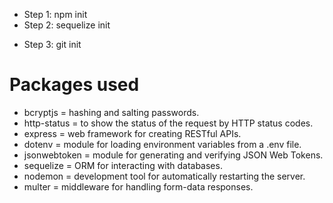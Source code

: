* Step 1: npm init
* Step 2: sequelize init <!-- add config.js file, model folde, migrations folder, seeders folder-->
<!-- yarn sequelize-cli model:generate --name Role --attributes key:integer,title:string -->
<!-- yarn sequelize-cli seed:generate --name Role -->
<!-- yarn sequelize-cli model:generate --name Status --attributes key:integer,title:string -->
<!-- yarn sequelize-cli seed:generate --name Status -->
<!-- yarn sequelize-cli model:generate --name MasterData --attributes name:string,types:string,displayName:string -->
<!-- yarn sequelize-cli model:generate --name User --attributes image:string,name:string,email:string,password:string,mobile:string -->

<!-- yarn db:create -->
<!-- yarn db:migrate -->
<!-- yarn db:seeds -->
* Step 3: git init <!-- to initialize a git repo-->


# Packages used
- bcryptjs = hashing and salting passwords.
- http-status = to show the status of the request by HTTP status codes.
- express = web framework for creating RESTful APIs.
- dotenv = module for loading environment variables from a .env file.
- jsonwebtoken = module for generating and verifying JSON Web Tokens.
- sequelize = ORM for interacting with databases.
- nodemon = development tool for automatically restarting the server.
- multer = middleware for handling form-data responses.